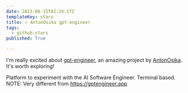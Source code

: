 ```yaml
---
date: 2023-06-15T02:24:17Z
templateKey: stars
title: ⭐ AntonOsika gpt-engineer
tags:
  - github-stars
published: True

---
```


I'm really excited about [gpt-engineer](https://github.com/AntonOsika/gpt-engineer), an amazing project by [AntonOsika](https://github.com/AntonOsika). It's worth exploring!

Platform to experiment with the AI Software Engineer. Terminal based. NOTE: Very different from https://gptengineer.app
